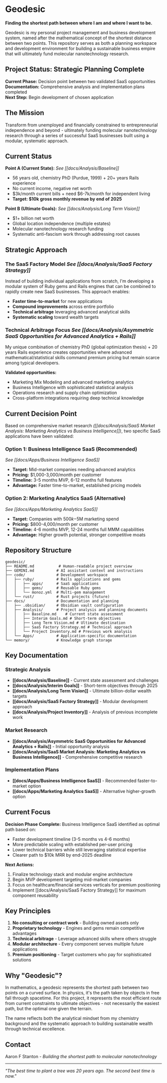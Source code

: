 # Geodesic

**Finding the shortest path between where I am and where I want to be.**

Geodesic is my personal project management and business development system, named after the mathematical concept of the shortest distance between two points. This repository serves as both a planning workspace and development environment for building a sustainable business empire that will ultimately fund molecular nanotechnology research.

## Project Status: Strategic Planning Complete

**Current Phase:** Decision point between two validated SaaS opportunities  
**Documentation:** Comprehensive analysis and implementation plans completed  
**Next Step:** Begin development of chosen application

## The Mission

Transform from unemployed and financially constrained to entrepreneurial independence and beyond - ultimately funding molecular nanotechnology research through a series of successful SaaS businesses built using a modular, systematic approach.

## Current Status

**Point A (Current State):** *See [[docs/Analysis/Baseline]]*
- 56 years old, chemistry PhD (Purdue, 1999) + 20+ years Rails experience
- No current income, negative net worth
- $3k/month current bills + need $6-7k/month for independent living
- **Target: $10k gross monthly revenue by end of 2025**

**Point B (Ultimate Goals):** *See [[docs/Analysis/Long Term Vision]]*
- $1+ billion net worth
- Global location independence (multiple estates)
- Molecular nanotechnology research funding
- Systematic anti-fascism work through addressing root causes

## Strategic Approach

### The SaaS Factory Model *See [[docs/Analysis/SaaS Factory Strategy]]*
Instead of building individual applications from scratch, I'm developing a modular system of Ruby gems and Rails engines that can be combined to rapidly create new SaaS businesses. This approach enables:

- **Faster time-to-market** for new applications
- **Compound improvements** across entire portfolio
- **Technical arbitrage** leveraging advanced analytical skills
- **Systematic scaling** toward wealth targets

### Technical Arbitrage Focus *See [[docs/Analysis/Asymmetric SaaS Opportunities for Advanced Analytics + Rails]]*
My unique combination of chemistry PhD (global optimization thesis) + 20 years Rails experience creates opportunities where advanced mathematical/statistical skills command premium pricing but remain scarce among typical developers.

**Validated opportunities:**
- Marketing Mix Modeling and advanced marketing analytics
- Business Intelligence with sophisticated statistical analysis
- Operations research and supply chain optimization
- Cross-platform integrations requiring deep technical knowledge

## Current Decision Point

Based on comprehensive market research *([[docs/Analysis/SaaS Market Analysis: Marketing Analytics vs Business Intelligence]])*, two specific SaaS applications have been validated:

### Option 1: Business Intelligence SaaS (Recommended)
*See [[docs/Apps/Business Intelligence SaaS]]*
- **Target:** Mid-market companies needing advanced analytics
- **Pricing:** $1,000-3,000/month per customer
- **Timeline:** 3-5 months MVP, 6-12 months full features
- **Advantage:** Faster time-to-market, established pricing models

### Option 2: Marketing Analytics SaaS (Alternative)
*See [[docs/Apps/Marketing Analytics SaaS]]*
- **Target:** Companies with $500k-$5M marketing spend
- **Pricing:** $800-4,000/month per customer  
- **Timeline:** 4-6 months MVP, 12-24 months full MMM capabilities
- **Advantage:** Higher growth potential, stronger competitive moats

## Repository Structure

```
geodesic/
├── README.md           # Human-readable project overview
├── GEMINI.md          # AI assistant context and instructions
├── code/              # Development workspace
│   ├── ruby/          # Rails applications and gems
│   │   ├── apps/      # SaaS applications
│   │   ├── gems/      # Reusable Ruby gems
│   │   └── monoz.yml  # Multi-gem management
│   └── rust/          # Rust projects (future)
├── docs/              # Documentation and planning
│   ├── .obsidian/     # Obsidian vault configuration
│   ├── Analysis/      # Project analysis and planning documents
│   │   ├── Baseline.md    # Current state assessment
│   │   ├── Interim Goals.md # Short-term objectives
│   │   ├── Long Term Vision.md # Ultimate destination
│   │   ├── SaaS Factory Strategy.md # Technical approach
│   │   └── Project Inventory.md # Previous work analysis
│   └── Apps/          # Application-specific documentation
└── memory/            # Knowledge graph storage
```

## Key Documentation

### Strategic Analysis
- **[[docs/Analysis/Baseline]]** - Current state assessment and challenges
- **[[docs/Analysis/Interim Goals]]** - Short-term objectives through 2025
- **[[docs/Analysis/Long Term Vision]]** - Ultimate billion-dollar wealth targets
- **[[docs/Analysis/SaaS Factory Strategy]]** - Modular development approach
- **[[docs/Analysis/Project Inventory]]** - Analysis of previous incomplete work

### Market Research  
- **[[docs/Analysis/Asymmetric SaaS Opportunities for Advanced Analytics + Rails]]** - Initial opportunity analysis
- **[[docs/Analysis/SaaS Market Analysis: Marketing Analytics vs Business Intelligence]]** - Comprehensive competitive research

### Implementation Plans
- **[[docs/Apps/Business Intelligence SaaS]]** - Recommended faster-to-market option
- **[[docs/Apps/Marketing Analytics SaaS]]** - Alternative higher-growth option

## Current Focus

**Decision Phase Complete:** Business Intelligence SaaS identified as optimal path based on:
- Faster development timeline (3-5 months vs 4-6 months)
- More predictable scaling with established per-user pricing
- Lower technical barriers while still leveraging statistical expertise  
- Clearer path to $10k MRR by end-2025 deadline

**Next Actions:**
1. Finalize technology stack and modular engine architecture
2. Begin MVP development targeting mid-market companies
3. Focus on healthcare/financial services verticals for premium positioning
4. Implement [[docs/Analysis/SaaS Factory Strategy]] for maximum component reusability

## Key Principles

1. **No consulting or contract work** - Building owned assets only
2. **Proprietary technology** - Engines and gems remain competitive advantages
3. **Technical arbitrage** - Leverage advanced skills where others struggle
4. **Modular architecture** - Every component serves multiple future applications
5. **Premium positioning** - Target customers who pay for sophisticated solutions

## Why "Geodesic"?

In mathematics, a geodesic represents the shortest path between two points on a curved surface. In physics, it's the path taken by objects in free fall through spacetime. For this project, it represents the most efficient route from current constraints to ultimate objectives - not necessarily the easiest path, but the optimal one given the terrain.

The name reflects both the analytical mindset from my chemistry background and the systematic approach to building sustainable wealth through technical excellence.

## Contact

Aaron F Stanton - *Building the shortest path to molecular nanotechnology*

---

*"The best time to plant a tree was 20 years ago. The second best time is now."*
